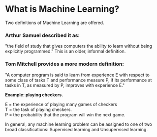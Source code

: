 # What is Machine Learning? <br>

Two definitions of Machine Learning are offered. 
<h3>Arthur Samuel described it as:</h3> "the field of study that gives computers the ability to learn without being explicitly programmed." This is an older, informal definition. <br>

<h3>Tom Mitchell provides a more modern definition:</h3> "A computer program is said to learn from experience E with respect to some class of tasks T and performance measure P, if its performance at tasks in T, as measured by P, improves with experience E." <br>


<strong>Example: playing checkers.</strong> <br>

E = the experience of playing many games of checkers <br>
T = the task of playing checkers. <br>
P = the probability that the program will win the next game. <br>

In general, any machine learning problem can be assigned to one of two broad classifications:
Supervised learning and Unsupervised learning.
